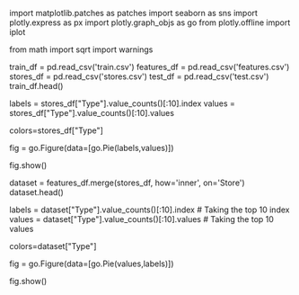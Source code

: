 import matplotlib.patches as patches
import seaborn as sns
import plotly.express as px
import plotly.graph_objs as go
from plotly.offline import iplot

from math import sqrt
import warnings

train_df = pd.read_csv('train.csv')
features_df = pd.read_csv('features.csv')
stores_df = pd.read_csv('stores.csv')
test_df = pd.read_csv('test.csv')
train_df.head()

labels = stores_df["Type"].value_counts()[:10].index
values = stores_df["Type"].value_counts()[:10].values

colors=stores_df["Type"]

fig = go.Figure(data=[go.Pie(labels,values)])

fig.show()

dataset = features_df.merge(stores_df, how='inner', on='Store')
dataset.head()

labels = dataset["Type"].value_counts()[:10].index  # Taking the top 10 index
values = dataset["Type"].value_counts()[:10].values  # Taking the top 10 values

colors=dataset["Type"]

fig = go.Figure(data=[go.Pie(values,labels)])

fig.show()
